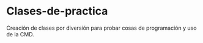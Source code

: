 # Clases-de-practica
Creación de clases por diversión para probar cosas de programación y uso de la CMD.
